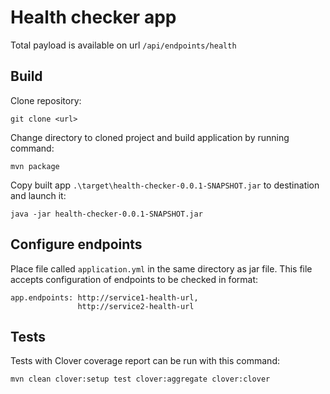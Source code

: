# Health checker app

Total payload is available on url ```/api/endpoints/health```

## Build

Clone repository:

```git clone <url>```

Change directory to cloned project and build application by running command:

```mvn package```

Copy built app  ```.\target\health-checker-0.0.1-SNAPSHOT.jar``` to destination and launch it:

```java -jar health-checker-0.0.1-SNAPSHOT.jar```

## Configure endpoints

Place file called ```application.yml``` in the same directory as jar file.
This file accepts configuration of endpoints to be checked in format:

```
app.endpoints: http://service1-health-url,
               http://service2-health-url
```

## Tests

Tests with Clover coverage report can be run with this command:

`mvn clean clover:setup test clover:aggregate clover:clover`